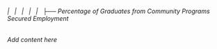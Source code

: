 ###### |   |   |   |   |   ├── Percentage of Graduates from Community Programs Secured Employment

*Add content here*
